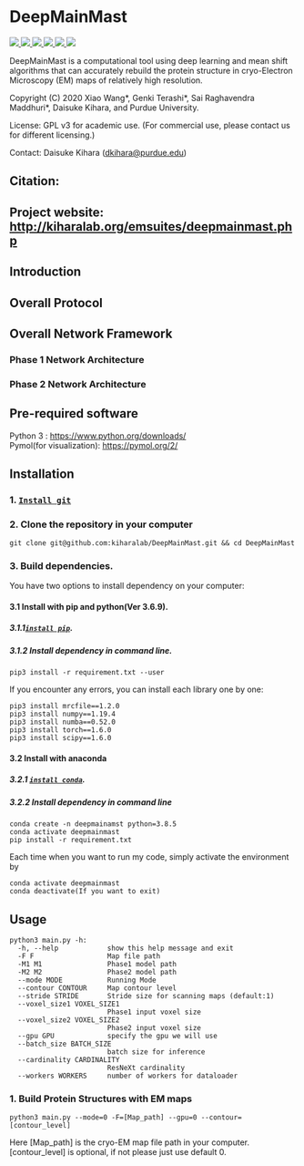 # DeepMainMast

<a href="https://github.com/marktext/marktext/releases/latest">
   <img src="https://img.shields.io/badge/DeepMainMast-v1.0.0-green">
   <img src="https://img.shields.io/badge/platform-Linux%20%7C%20Mac%20-green">
   <img src="https://img.shields.io/badge/Language-python3-green">
   <img src="https://img.shields.io/badge/Language-C-green">
   <img src="https://img.shields.io/badge/dependencies-tested-green">
   <img src="https://img.shields.io/badge/licence-GNU-green">
</a>   

DeepMainMast is a computational tool using deep learning and mean shift algorithms that can accurately rebuild the protein structure in cryo-Electron Microscopy (EM) maps of relatively high resolution.  

Copyright (C) 2020 Xiao Wang*, Genki Terashi*, Sai Raghavendra Maddhuri*,  Daisuke Kihara, and Purdue University. 

License: GPL v3 for academic use. (For commercial use, please contact us for different licensing.)

Contact: Daisuke Kihara (dkihara@purdue.edu)

## Citation:

## Project website: http://kiharalab.org/emsuites/deepmainmast.php

## Introduction


## Overall Protocol


## Overall Network Framework


### Phase 1 Network Architecture

### Phase 2 Network Architecture


## Pre-required software
Python 3 : https://www.python.org/downloads/    
Pymol(for visualization): https://pymol.org/2/   

## Installation  
### 1. [`Install git`](https://git-scm.com/book/en/v2/Getting-Started-Installing-Git) 
### 2. Clone the repository in your computer 
```
git clone git@github.com:kiharalab/DeepMainMast.git && cd DeepMainMast
```

### 3. Build dependencies.   
You have two options to install dependency on your computer:
#### 3.1 Install with pip and python(Ver 3.6.9).
##### 3.1.1[`install pip`](https://pip.pypa.io/en/stable/installing/).
##### 3.1.2  Install dependency in command line.
```
pip3 install -r requirement.txt --user
```
If you encounter any errors, you can install each library one by one:
```
pip3 install mrcfile==1.2.0
pip3 install numpy==1.19.4
pip3 install numba==0.52.0
pip3 install torch==1.6.0
pip3 install scipy==1.6.0
```

#### 3.2 Install with anaconda
##### 3.2.1 [`install conda`](https://docs.conda.io/projects/conda/en/latest/user-guide/install/macos.html). 
##### 3.2.2 Install dependency in command line
```
conda create -n deepmainamst python=3.8.5
conda activate deepmainmast
pip install -r requirement.txt 
```
Each time when you want to run my code, simply activate the environment by
```
conda activate deepmainmast
conda deactivate(If you want to exit) 
```

## Usage
```
python3 main.py -h:
  -h, --help            show this help message and exit
  -F F                  Map file path
  -M1 M1                Phase1 model path
  -M2 M2                Phase2 model path
  --mode MODE           Running Mode
  --contour CONTOUR     Map contour level
  --stride STRIDE       Stride size for scanning maps (default:1)
  --voxel_size1 VOXEL_SIZE1
                        Phase1 input voxel size
  --voxel_size2 VOXEL_SIZE2
                        Phase2 input voxel size
  --gpu GPU             specify the gpu we will use
  --batch_size BATCH_SIZE
                        batch size for inference
  --cardinality CARDINALITY
                        ResNeXt cardinality
  --workers WORKERS     number of workers for dataloader
```

### 1. Build Protein Structures with EM maps
```
python3 main.py --mode=0 -F=[Map_path] --gpu=0 --contour=[contour_level]
```
Here [Map_path] is the cryo-EM map file path in your computer. [contour_level] is optional, if not please just use default 0.
```
